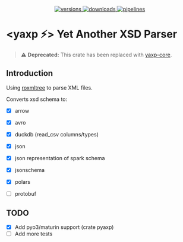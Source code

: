 <p align="center">
  <a href="https://crates.io/crates/yaxp-common">
    <img alt="versions" src="https://img.shields.io/crates/v/yaxp-common">
  </a>
  <a href="https://crates.io/crates/yaxp-common">
    <img alt="downloads" src="https://img.shields.io/crates/d/yaxp-common">
  </a>
  <a href="https://github.com/opensourceworks-org/yaxp/blob/main/crates/yaxp-common/README.md">
    <img alt="pipelines" src="https://img.shields.io/github/actions/workflow/status/opensourceworks-org/yaxp/yaxp-common-ci.yml?logo=github">
  </a>
</p>

# **<yaxp ⚡> Yet Another XSD Parser**

> ⚠️ **Deprecated:** This crate has been replaced with [yaxp-core](https://crates.io/crates/yaxp-core).


## Introduction
Using [roxmltree](https://github.com/RazrFalcon/roxmltree) to parse XML files. 

Converts xsd schema to:
- [x] arrow
- [x] avro
- [x] duckdb (read_csv columns/types)
- [x] json
- [x] json representation of spark schema
- [x] jsonschema
- [x] polars
- [ ] protobuf



## TODO

- [x] Add pyo3/maturin support (crate pyaxp)
- [ ] Add more tests
